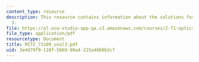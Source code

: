```yaml
---
content_type: resource
description: This resource contains information about the solutions for problem set
  3.
file: https://ol-ocw-studio-app-qa.s3.amazonaws.com/courses/2-71-optics-spring-2009/3e4d79f9110f566990a4215a4860b3c7_MIT2_71S09_usol3.pdf
file_type: application/pdf
resourcetype: Document
title: MIT2_71S09_usol3.pdf
uid: 3e4d79f9-110f-5669-90a4-215a4860b3c7
---
```

